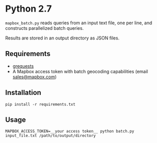 # Python 2.7

`mapbox_batch.py` reads queries from an input text file, one per line, and constructs parallelized batch queries.

Results are stored in an output directory as JSON files.

## Requirements

- [grequests](https://crate.io/packages/grequests/)
- A Mapbox access token with batch geocoding capabilities (email sales@mapbox.com)

## Installation

`pip install -r requirements.txt`

## Usage

```
MAPBOX_ACCESS_TOKEN=__your access token__ python batch.py input_file.txt /path/to/output/directory
```

